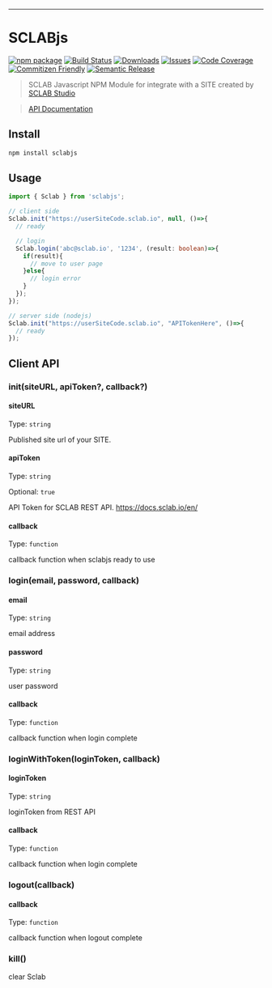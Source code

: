 ---

# SCLABjs

[![npm package][npm-img]][npm-url]
[![Build Status][build-img]][build-url]
[![Downloads][downloads-img]][downloads-url]
[![Issues][issues-img]][issues-url]
[![Code Coverage][codecov-img]][codecov-url]
[![Commitizen Friendly][commitizen-img]][commitizen-url]
[![Semantic Release][semantic-release-img]][semantic-release-url]

> SCLAB Javascript NPM Module for integrate with a SITE created by [SCLAB Studio](https://www.sclab.io)

> [API Documentation](https://docs.sclab.io/en/)


## Install

```bash
npm install sclabjs
```

## Usage

```ts
import { Sclab } from 'sclabjs';

// client side
Sclab.init("https://userSiteCode.sclab.io", null, ()=>{
  // ready

  // login
  Sclab.login('abc@sclab.io', '1234', (result: boolean)=>{
    if(result){
      // move to user page
    }else{
      // login error
    }
  });
});

// server side (nodejs)
Sclab.init("https://userSiteCode.sclab.io", "APITokenHere", ()=>{
  // ready
});
```

## Client API

### init(siteURL, apiToken?, callback?)

#### siteURL

Type: `string`

Published site url of your SITE.

#### apiToken

Type: `string`

Optional: `true`

API Token for SCLAB REST API.
https://docs.sclab.io/en/

#### callback

Type: `function`

callback function when sclabjs ready to use

### login(email, password, callback)

#### email

Type: `string`

email address

#### password

Type: `string`

user password

#### callback

Type: `function`

callback function when login complete

### loginWithToken(loginToken, callback)

#### loginToken

Type: `string`

loginToken from REST API

#### callback

Type: `function`

callback function when login complete

### logout(callback)

#### callback

Type: `function`

callback function when logout complete


### kill()

clear Sclab

[build-img]:https://github.com/sclab-io/sclabjs/actions/workflows/release.yml/badge.svg
[build-url]:https://github.com/sclab-io/sclabjs/actions/workflows/release.yml
[downloads-img]:https://img.shields.io/npm/dt/sclabjs
[downloads-url]:https://www.npmtrends.com/sclabjs
[npm-img]:https://img.shields.io/npm/v/sclabjs
[npm-url]:https://www.npmjs.com/package/sclabjs
[issues-img]:https://img.shields.io/github/issues/sclab-io/sclabjs
[issues-url]:https://github.com/sclab-io/sclabjs/issues
[codecov-img]:https://codecov.io/gh/sclab-io/sclabjs/branch/main/graph/badge.svg
[codecov-url]:https://codecov.io/gh/sclab-io/sclabjs
[semantic-release-img]:https://img.shields.io/badge/%20%20%F0%9F%93%A6%F0%9F%9A%80-semantic--release-e10079.svg
[semantic-release-url]:https://github.com/semantic-release/semantic-release
[commitizen-img]:https://img.shields.io/badge/commitizen-friendly-brightgreen.svg
[commitizen-url]:http://commitizen.github.io/cz-cli/
